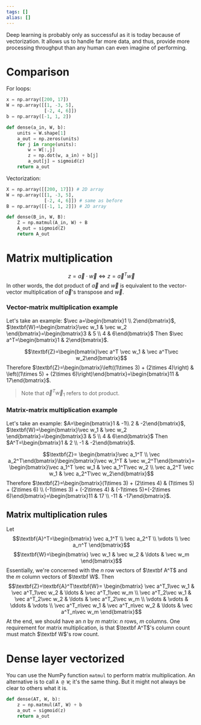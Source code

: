 ```yaml
---
tags: []
alias: []
---
```

Deep learning is probably only as successful as it is today because of vectorization. It allows us to handle far more data, and thus, provide more processing throughput than any human can even imagine of performing. 

# Comparison
For loops:
```python
x = np.array([200, 17])
W = np.array([[1, -3, 5],
			  [-2, 4, 6]])
b = np.array([-1, 1, 2])

def dense(a_in, W, b):
	units = W.shape[1]
	a_out = np.zeros(units)
	for j in range(units):
		w = W[:,j]
		z = np.dot(w, a_in) + b[j]
		a_out[j] = sigmoid(z)
	return a_out
```

Vectorization:
```python
X = np.array([[200, 17]]) # 2D array
W = np.array([[1, -3, 5],
			  [-2, 4, 6]]) # same as before
B = np.array([[-1, 1, 2]]) # 2D array

def dense(B_in, W, B):
	Z = np.matmul(A_in, W) + B
	A_out = sigmoid(Z)
	return A_out
```

# Matrix multiplication
$$z=\vec a\cdot\vec w\Longleftrightarrow z=\vec a^T\vec w$$
In other words, the dot product of $\vec a$ and $\vec w$ is equivalent to the vector-vector multiplication of $\vec  a$'s transpose and $\vec w$.

### Vector-matrix multiplication example
Let's take an example: $\vec a=\begin{bmatrix}1 \\ 2\end{bmatrix}$, $\textbf{W}=\begin{bmatrix}\vec w_1 & \vec w_2 \end{bmatrix}=\begin{bmatrix}3 & 5 \\ 4 & 6\end{bmatrix}$ 
Then $\vec a^T=\begin{bmatrix}1 & 2\end{bmatrix}$.

$$\textbf{Z}=\begin{bmatrix}\vec a^T \vec w_1 & \vec a^T\vec w_2\end{bmatrix}$$
Therefore $\textbf{Z}=\begin{bmatrix}\left((1\times 3) + (2\times 4)\right) & \left((1\times 5) + (2\times 6)\right)\end{bmatrix}=\begin{bmatrix}11 & 17\end{bmatrix}$.

> Note that $\vec a^T\vec w_1$ refers to dot product. 

### Matrix-matrix multiplication example
Let's take an example: $A=\begin{bmatrix}1 & -1\\ 2 & -2\end{bmatrix}$, $\textbf{W}=\begin{bmatrix}\vec w_1 & \vec w_2 \end{bmatrix}=\begin{bmatrix}3 & 5 \\ 4 & 6\end{bmatrix}$ 
Then $A^T=\begin{bmatrix}1 & 2 \\ -1 & -2\end{bmatrix}$.

$$\textbf{Z}=
\begin{bmatrix}\vec a_1^T \\ \vec a_2^T\end{bmatrix}\begin{bmatrix}\vec w_1^T & \vec w_2^T\end{bmatrix}=
\begin{bmatrix}\vec a_1^T \vec w_1 & \vec a_1^T\vec w_2 \\ \vec a_2^T \vec w_1 & \vec a_2^T\vec w_2\end{bmatrix}$$
Therefore $\textbf{Z}=\begin{bmatrix}(1\times 3) + (2\times 4) & (1\times 5) + (2\times 6) \\ (-1\times 3) + (-2\times 4) & (-1\times 5)+(-2\times 6)\end{bmatrix}=\begin{bmatrix}11 & 17 \\ -11 & -17\end{bmatrix}$.

## Matrix multiplication rules
Let
$$\textbf{A}^T=\begin{bmatrix}
\vec a_1^T \\ \vec a_2^T \\ \vdots \\ \vec a_n^T
\end{bmatrix}$$
$$\textbf{W}=\begin{bmatrix}
\vec w_1 & \vec w_2 & \ldots & \vec w_m
\end{bmatrix}$$
Essentially, we're concerned with the $n$ row vectors of $\textbf A^T$ and the $m$ column vectors of $\textbf W$.
Then
$$\textbf{Z}=\textbf{A}^T\textbf{W}=
\begin{bmatrix}
\vec a^T_1\vec w_1 & \vec a^T_1\vec w_2 & \ldots & \vec a^T_1\vec w_m \\
\vec a^T_2\vec w_1 & \vec a^T_2\vec w_2 & \ldots & \vec a^T_2\vec w_m \\
\vdots & \vdots & \ddots & \vdots \\
\vec a^T_n\vec w_1 & \vec a^T_n\vec w_2 & \ldots & \vec a^T_n\vec w_m
\end{bmatrix}$$
At the end, we should have an $n$ by $m$ matrix: $n$ rows, $m$ columns.
One requirement for matrix multiplication, is that $\textbf A^T$'s column count must match $\textbf W$'s row count. 

# Dense layer vectorized
You can use the NumPy function `matmul` to perform matrix multiplication. 
An alternative is to call `A @ W`; it's the same thing. But it might not always be clear to others what it is.

```python
def dense(AT, W, b):
	z = np.matmul(AT, W) + b
	a_out = sigmoid(z)
	return a_out
```